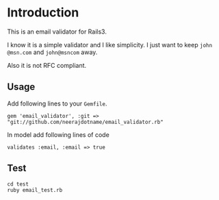 # Introduction

This is an email validator for Rails3.

I know it is a simple validator and I like simplicity. I just want to keep `john @msn.com` and `john@msncom` away.

Also it is not RFC compliant.

## Usage

Add following lines to your `Gemfile`.

    gem 'email_validator', :git => "git://github.com/neerajdotname/email_validator.rb"

In model add following lines of code

    validates :email, :email => true

## Test

    cd test
    ruby email_test.rb
